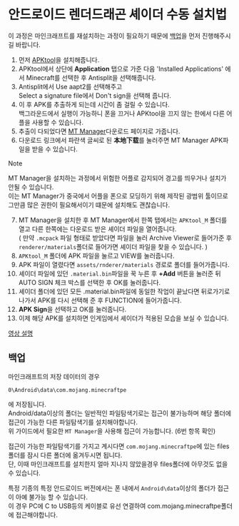 # 안드로이드 렌더드래곤 셰이더 수동 설치법


이 과정은 마인크래프트를 재설치하는 과정이 필요하기 때문에 [백업](#백업)을 먼저 진행해주시길 바랍니다.  

1. 먼저 [APKtool](https://maximoff.su/apktool/?lang=en)을 설치해줍니다.
2. APKtool에서 상단에 **Application** 탭으로 가준 다음 'Installed Applications' 에서 Minecraft를 선택한 후 Antisplit을 선택해줍니다.  
3. Antisplit에서 Use aapt2를 선택해주고  
Select a signature file에서 Don't sign을 선택해 줍니다.  
4. 이 후 APK를 추출하게 되는데 시간이 좀 걸릴 수 있습니다.  
백그라운드에서 실행이 가능하니 폰을 끄거나 APKtool을 끄지 않는 한에서 다른 어플을 사용할 수 있습니다.  
5. 추출이 다되었다면 [MT Manager](https://mt2.cn/download)다운로드 페이지로 가줍니다.
6. 다운로드 링크에서 파란색 글씨로 된 **本地下载**를 눌러주면 MT Manager APK파일을 받을 수 있습니다.
> [!NOTE]
> MT Manager을 설치하는 과정에서 위험한 어플로 감지되어 경고를 띄우거나 설치가 안될 수 있습니다.  
> 이는 MT Manager가 중국에서 어플을 폰으로 모딩하기 위해 제작된 광범위 툴이므로 그만큼 많은 권한이 필요해서이기 떄문에 설치해도 괜찮습니다.

7. MT Manager을 설치한 후 MT Manager에서 한쪽 탭에서는 `APKtool_M` 폴더를 열고
다른 한쪽에는 다운로드 받은 셰이더 파일을 열어줍니다.  
( 만약 `.mcpack` 파일 형태로 받았다면 파일을 눌러 Archive Viewer로 들어가준 후 `renderer/materials`폴더로 들어가면 셰이더 파일을 찾을 수 있습니다. )
1. `APKtool_M` 폴더에 APK 파일을 눌르고 VIEW를 눌러줍니다.  
2. APK 파일이 열렸다면 `assets/rnderer/materials` 경로로 폴더를 들어가줍니다.
3. 셰이더 파일에 있던 `.material.bin`파일을 꾹 누른 후 **+Add** 버튼을 눌러준 뒤 AUTO SIGN 체크 박스를 선택한 후 OK를 눌러줍니다.  
4. 셰이더 폴더에 있던 모든 .material.bin파일에 동일한 작업이 끝났다면 뒤로가기로 나가서 APK를 다시 선택해 준 후 FUNCTION에 들어가줍니다.  
5. **APK Sign**을 선택하고 OK를 눌러줍니다.  
6. 이제 해당 APK를 설치하면 인게임에서 셰이더가 적용된 모습을 보실 수 있습니다.  

[영상 설명](https://youtu.be/MYlnjqnFBgw)

## 백업

마인크래프트의 저장 데이터의 경우  
```
0\Android\data\com.mojang.minecraftpe
```
에 저장됩니다.  
Android/data이상의 폴더는 일반적인 파일탐색기로는 접근이 불가능하며 해당 폴더에 접근이 가능한 다른 파일탐색기를 설치해야합니다.  
위 가이드에서 필요한 `MT Manager`을 사용해 접근이 가능합니다. (6번 항목 확인)

접근이 가능한 파일탐색기를 가지고 계시다면 `com.mojang.minecraftpe`에 있는 files폴더를 잠시 다른 폴더에 옮겨두시면 됩니다.  
단, 이때 마인크래프트를 설치한지 얼마 지나지 않았을경우 files폴더에 아무것도 없을 수 있습니다.

특정 기종의 특정 안드로이드 버전에서는 폰 내에서 `Android\data`이상의 폴더가 접근이 아예 불가능 할 수 있습니다.  
이 경우 PC에 C to USB등의 케이블로 유선 연결하여   com.mojang.minecraftpe폴더에 접근해야합니다.